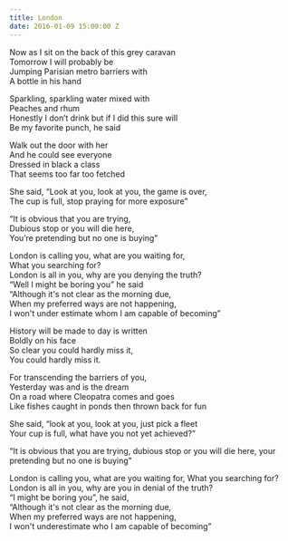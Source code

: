 ```yaml
---
title: London
date: 2016-01-09 15:00:00 Z
---
```


Now as I sit on the back of this grey caravan  
Tomorrow I will probably be  
Jumping Parisian metro barriers with  
A bottle in his hand  

Sparkling, sparkling water mixed with  
Peaches and rhum  
Honestly I don’t drink but if I did this sure will  
Be my favorite punch, he said  

Walk out the door with her  
And he could see everyone  
Dressed in black a class  
That seems too far too fetched  

She said, “Look at you, look at you, the game is over,  
The cup is full, stop praying for more exposure”  

“It is obvious that you are trying,  
Dubious stop or you will die here,  
You’re pretending but no one is buying”  

London is calling you, what are you waiting for,  
What you searching for?  
London is all in you, why are you denying the truth?  
“Well I might be boring you” he said  
“Although it's not clear as the morning due,  
When my preferred ways are not happening,  
I won't under estimate whom I am capable of becoming”  

History will be made to day is written  
Boldly on his face  
So clear you could hardly miss it,  
You could hardly miss it.  

For transcending the barriers of you,  
Yesterday was and is the dream  
On a road where Cleopatra comes and goes  
Like fishes caught in ponds then thrown back for fun  

She said, “look at you, look at you, just pick a fleet  
Your cup is full, what have you not yet achieved?”  

“It is obvious that you are trying, dubious stop or you will die here, your pretending but no one is buying"

London is calling you, what are you waiting for,
What you searching for?  
London is all in you, why are you in denial of the truth?  
“I might be boring you”, he said,  
“Although it's not clear as the morning due,  
When my preferred ways are not happening,  
I won't underestimate who I am capable of becoming”  
